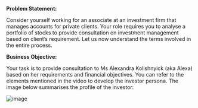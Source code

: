 **Problem Statement:**


Consider yourself working for an associate at an investment firm that manages accounts for private clients. Your role requires you to analyse a portfolio of stocks to provide consultation on investment management based on client’s requirement. Let us now understand the terms involved in the entire process.



**Business Objective:**


Your task is to provide consultation to Ms Alexandra Kolishnyick (aka Alexa) based on her requirements and financial objectives. You can refer to the elements mentioned in the video to develop the investor persona. The image below summarises the profile of the investor:

![image](https://github.com/rudridave/Stock-Analysis-and-Portfolio-Management-Capstone/assets/154629688/fe6d01f3-e559-422c-997a-b1e7fc120457)
